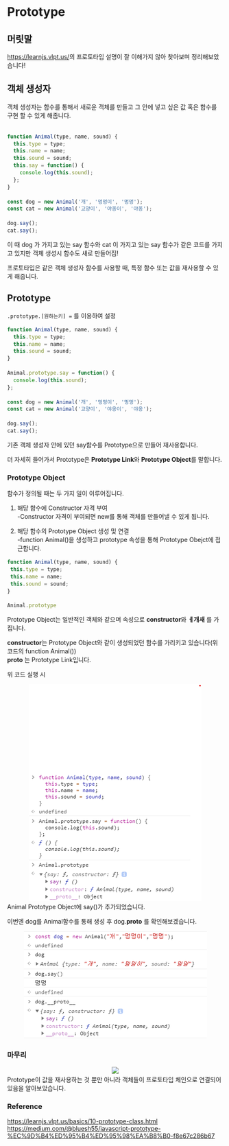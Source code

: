 # Prototype

## 머릿말
<https://learnjs.vlpt.us/>의 프로토타입 설명이 잘 이해가지 않아 찾아보며 정리해보았습니다!

## 객체 생성자
객체 생성자는 함수를 통해서 새로운 객체를 만들고 그 안에 넣고 싶은 값 혹은 함수를 구현 할 수 있게 해줍니다.
```javascript

function Animal(type, name, sound) {
  this.type = type;
  this.name = name;
  this.sound = sound;
  this.say = function() {
    console.log(this.sound);
  };
}

const dog = new Animal('개', '멍멍이', '멍멍');
const cat = new Animal('고양이', '야옹이', '야옹');

dog.say();
cat.say();

```

이 때 dog 가 가지고 있는 say 함수와 cat 이 가지고 있는 say 함수가 같은 코드를 가지고 있지만 객체 생성시 함수도 새로 만들어짐!   

프로토타입은 같은 객체 생성자 함수를 사용할 때, 특정 함수 또는 값을 재사용할 수 있게 해줍니다.   

## Prototype
`.prototype.[원하는키] =` 를 이용하여 설정

```javascript
function Animal(type, name, sound) {
  this.type = type;
  this.name = name;
  this.sound = sound;
}

Animal.prototype.say = function() {
  console.log(this.sound);
};

const dog = new Animal('개', '멍멍이', '멍멍');
const cat = new Animal('고양이', '야옹이', '야옹');

dog.say();
cat.say();
```
기존 객체 생성자 안에 있던 say함수를 Prototype으로 만들어 재사용합니다.   

더 자세히 들어가서 Prototype은 **Prototype Link**와 **Prototype Object**를 말합니다.   

### Prototype Object
함수가 정의될 때는 두 가지 일이 이루어집니다.
1. 해당 함수에 Constructor 자격 부여   
 -Constructor 자격이 부여되면 new를 통해 객체를 만들어낼 수 있게 됩니다.   

2. 해당 함수의 Prototype Object 생성 및 연결   
 -function Animal()을 생성하고 prototype 속성을 통해 Prototype Obejct에 접근합니다.   
 ```javascript
 function Animal(type, name, sound) {
  this.type = type;
  this.name = name;
  this.sound = sound;
}

Animal.prototype
```

Prototype Object는 일반적인 객체와 같으며 속성으로 **constructor**와 **__ㅔ개새__** 를 가집니다.   

**constructor**는 Prototype Object와 같이 생성되었던 함수를 가리키고 있습니다(위 코드의 function Animal())   
**__proto__** 는 Prototype Link입니다.

위 코드 실행 시
<center><img src = ./result.png></center>   
Animal Prototype Object에 say()가 추가되었습니다.   

이번엔 dog를 Animal함수를 통해 생성 후 dog.__proto__ 를 확인해보겠습니다.   
<center><img src = ./result3.png></center>

### 마무리
<center><img src="https://miro.medium.com/max/700/1*mwPfPuTeiQiGoPmcAXB-Kg.png"></center>
Prototype이 값을 재사용하는 것 뿐만 아니라 객체들이 프로토타입 체인으로 연결되어있음을 알아보았습니다.

### Reference
<https://learnjs.vlpt.us/basics/10-prototype-class.html>
<https://medium.com/@bluesh55/javascript-prototype-%EC%9D%B4%ED%95%B4%ED%95%98%EA%B8%B0-f8e67c286b67>